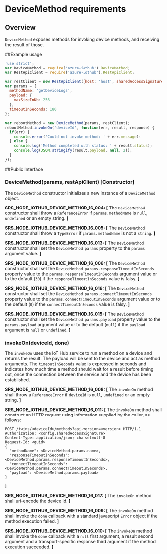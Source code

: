 # DeviceMethod requirements

## Overview
`DeviceMethod` exposes methods for invoking device methods, and receiving the result of those.

##Example usage
```js
'use strict';
var DeviceMethod = require('azure-iothub').DeviceMethod;
var RestApiClient = require('azure-iothub').RestApiClient;

var restClient = new RestApiClient({host: 'host', sharedAccessSignature: 'sharedAccessSignature'});
var params = {
  methodName: 'getDeviceLogs',
  payload: {
    maxSizeInKb: 256
  },
  timeoutInSeconds: 180
};

var rebootMethod = new DeviceMethod(params, restClient);
rebootMethod.invokeOn('deviceId', function(err, result, response) {
  if(err) {
    console.error('Could not invoke method: ' + err.message);
  } else {
    console.log('Method completed with status: ' + result.status);
    console.log(JSON.stringify(result.payload, null, 2));
  }
});
```

##Public Interface

### DeviceMethod(params, restApiClient) [Constructor]
The `DeviceMethod` constructor initializes a new instance of a `DeviceMethod` object.

**SRS_NODE_IOTHUB_DEVICE_METHOD_16_004: [** The `DeviceMethod` constructor shall throw a `ReferenceError` if `params.methodName` is `null`, `undefined` or an empty string. **]**

**SRS_NODE_IOTHUB_DEVICE_METHOD_16_005: [** The `DeviceMethod` constructor shall throw a `TypeError` if `params.methodName` is not a `string`. **]**

**SRS_NODE_IOTHUB_DEVICE_METHOD_16_013: [** The `DeviceMethod` constructor shall set the `DeviceMethod.params` property to the `params` argument value. **]**

**SRS_NODE_IOTHUB_DEVICE_METHOD_16_006: [** The `DeviceMethod` constructor shall set the `DeviceMethod.params.responseTimeoutInSeconds` property value to the `params.responseTimeoutInSeconds` argument value or to the default (`30`) if the `responseTimeoutInSeconds` value is falsy. **]**

**SRS_NODE_IOTHUB_DEVICE_METHOD_16_016: [** The `DeviceMethod` constructor shall set the `DeviceMethod.params.connectTimeoutInSeconds` property value to the `params.connectTimeoutInSeconds` argument value or to the default (`0`) if the `connectTimeoutInSeconds` value is falsy. **]**

**SRS_NODE_IOTHUB_DEVICE_METHOD_16_015: [** The `DeviceMethod` constructor shall set the `DeviceMethod.params.payload` property value to the `params.payload` argument value or to the default (`null`) if the `payload` argument is `null` or `undefined`. **]**

### invokeOn(deviceId, done)
The `invokeOn` uses the IoT Hub service to run a method on a device and returns the result. The payload will be sent to the device and act as method arguments. The `timeoutInSeconds` value
is expressed in seconds and indicates how much time a method should wait for a result before timing out, once the connection between the service and the device has been established.

**SRS_NODE_IOTHUB_DEVICE_METHOD_16_008: [** The `invokeOn` method shall throw a `ReferenceError` if `deviceId` is `null`, `undefined` or an empty string. **]**

**SRS_NODE_IOTHUB_DEVICE_METHOD_16_011: [** The `invokeOn` method shall construct an HTTP request using information supplied by the caller, as follows:
```
POST /twins/<deviceId>/methods?api-version=<version> HTTP/1.1
Authorization: <config.sharedAccessSignature>
Content-Type: application/json; charset=utf-8
Request-Id: <guid>
{
  "methodName": <DeviceMethod.params.name>,
  "responseTimeoutInSeconds": <DeviceMethod.params.responseTimeoutInSeconds>,
  "connectTimeoutInSeconds": <DeviceMethod.params.connectTimeoutInSeconds>,
  "payload": <DeviceMethod.params.payload>
}
```
**]**

**SRS_NODE_IOTHUB_DEVICE_METHOD_16_017: [** The `invokeOn` method shall uri-encode the device id. **]**

**SRS_NODE_IOTHUB_DEVICE_METHOD_16_009: [** The `invokeOn` method shall invoke the `done` callback with a standard javascript `Error` object if the method execution failed. **]**

**SRS_NODE_IOTHUB_DEVICE_METHOD_16_010: [** The `invokeOn` method shall invoke the `done` callback with a `null` first argument, a result second argument and a transport-specific response third argument if the method execution succeeded. **]**